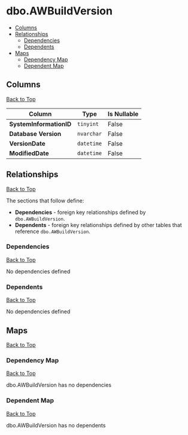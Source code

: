 # dbo.AWBuildVersion

* [Columns](#columns)
* [Relationships](#relationships)
    * [Dependencies](#dependencies)
    * [Dependents](#dependents)
* [Maps](#maps)
    * [Dependency Map](#dependency-map)
    * [Dependent Map](#dependent-map)

## Columns
[Back to Top](#dboawbuildversion)

Column | Type | Is Nullable
-------|------|------------
**SystemInformationID** | `tinyint` | False
**Database Version** | `nvarchar` | False
**VersionDate** | `datetime` | False
**ModifiedDate** | `datetime` | False

## Relationships
[Back to Top](#dboawbuildversion)


The sections that follow define:
* **Dependencies** - foreign key relationships defined by `dbo.AWBuildVersion`.
* **Dependents** - foreign key relationships defined by other tables that reference `dbo.AWBuildVersion`.

### Dependencies
[Back to Top](#dboawbuildversion)


No dependencies defined

### Dependents
[Back to Top](#dboawbuildversion)

No dependencies defined

## Maps
[Back to Top](#dboawbuildversion)

### Dependency Map
[Back to Top](#dboawbuildversion)

dbo.AWBuildVersion has no dependencies
### Dependent Map
[Back to Top](#dboawbuildversion)

dbo.AWBuildVersion has no dependents
